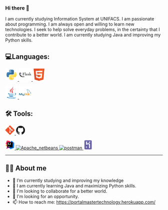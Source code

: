 ### Hi there 👋

I am currently studying Information System at UNIFACS. I am passionate about programming. I am always open and willing to learn new technologies. I seek to help solve everyday problems, in the certainty that I contribute to a better world. I am currently studying Java and improving my Python skills.


## 💻Languages:
<p align="left"> 

<a href="https://www.python.org/" target="_blank"> 
<img src="https://raw.githubusercontent.com/devicons/devicon/master/icons/python/python-original.svg" alt="python" width="40" height="40"/> </a> 

<a href="https://flask.palletsprojects.com/en/2.2.x/" target="_blank"> 
<img src="https://raw.githubusercontent.com/devicons/devicon/master/icons/flask/flask-original-wordmark.svg" alt="flask" width="40" height="40"/> </a> 

<a target="_blank"> 
<img src="https://raw.githubusercontent.com/devicons/devicon/master/icons/html5/html5-original.svg" alt="html" width="40" height="40"/> </a> 

<a>  </a>

<a href="https://www.java.com" target="_blank"> 
<img src="https://raw.githubusercontent.com/devicons/devicon/master/icons/java/java-original.svg" alt="java" width="40" height="40"/> </a> 

<a href="https://www.mysql.com/" target="_blank"> 
<img src="https://raw.githubusercontent.com/devicons/devicon/master/icons/mysql/mysql-original-wordmark.svg" alt="mysql" width="40" height="40"/> </a> 

## 🛠️ Tools:
<p align="left"> 
<a href="https://git-scm.com/" target="_blank"> 
<img src="https://raw.githubusercontent.com/devicons/devicon/master/icons/git/git-original.svg" alt="git" width="30" height="30"/> </a> 

<a href="https://github.com/" target="_blank"> 
<img src="https://raw.githubusercontent.com/devicons/devicon/master/icons/github/github-original.svg" alt="github" width="30" height="30"/> </a> 

<a>  </a>

<a href="https://www.https://www.jetbrains.com/idea/" target="_blank"> 
<img src="https://raw.githubusercontent.com/devicons/devicon/master/icons/intellij/intellij-original.svg" alt="intellij" width="30" height="30"/> </a> 

<a href="https://netbeans.apache.org/" target="_blank"> 
<img src="https://upload.wikimedia.org/wikipedia/commons/9/98/Apache_NetBeans_Logo.svg" alt="Apache_netbeans" width="30" height="30"/> </a> 

<a href="https://www.postman.com/" target="_blank">
<img src="https://www.vectorlogo.zone/logos/getpostman/getpostman-icon.svg" alt="postman" width="30" height="30"/> </a> 

<a href="https://www.heroku.com/" target="_blank">
<img src="https://raw.githubusercontent.com/devicons/devicon/master/icons/heroku/heroku-plain.svg" alt="heroku" width="30" height="30"/> </a> 
</p>

***

## 👨‍💻 About me

- 🔭 I’m currently studying and improving my knowledge
- 🌱 I am currently learning Java and maximizing Python skills.
- 👯 I'm looking to collaborate for a better world.
- 🤔 I'm looking for an opportunity.
- 📫 How to reach me: https://portalmastertechnology.herokuapp.com/


